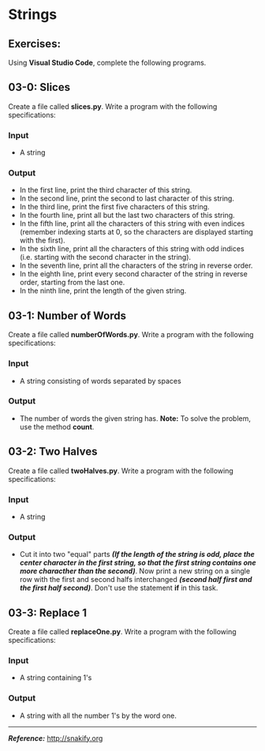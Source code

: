 # Strings

## Exercises:

Using **Visual Studio Code**, complete the following programs.

## 03-0: Slices
Create a file called **slices.py**.  Write a program with the following specifications:

### Input
* A string
### Output
* In the first line, print the third character of this string.
* In the second line, print the second to last character of this string.
* In the third line, print the first five characters of this string.
* In the fourth line, print all but the last two characters of this string.
* In the fifth line, print all the characters of this string with even indices (remember indexing starts at 0, so the characters are displayed starting with the first).
* In the sixth line, print all the characters of this string with odd indices (i.e. starting with the second character in the string).
* In the seventh line, print all the characters of the string in reverse order.
* In the eighth line, print every second character of the string in reverse order, starting from the last one.
* In the ninth line, print the length of the given string.

## 03-1: Number of Words
Create a file called **numberOfWords.py**.  Write a program with the following specifications:

### Input

* A string consisting of words separated by spaces

### Output

* The number of words the given string has. **Note:**  To solve the problem, use the method **count**.

## 03-2: Two Halves
Create a file called **twoHalves.py**.  Write a program with the following specifications:

### Input

* A string

### Output
* Cut it into two "equal" parts ***(If the length of the string is odd, place the center character in the first string, so that the first string contains one more characther than the second)***. Now print a new string on a single row with the first and second halfs interchanged ***(second half first and the first half second)***.  Don't use the statement **if** in this task.

## 03-3: Replace 1
Create a file called **replaceOne.py**.  Write a program with the following specifications:

### Input
* A string containing 1's

### Output
* A string with all the number 1's by the word one.

---
***Reference:*** http://snakify.org
